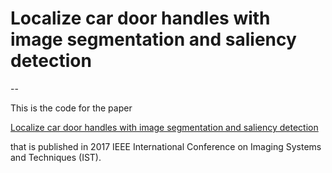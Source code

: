 # Localize car door handles with image segmentation and saliency detection
--

This is the code for the paper 

[Localize car door handles with image segmentation and saliency detection](https://ieeexplore.ieee.org/document/8261539)

that is published in 2017 IEEE International Conference on Imaging Systems and Techniques (IST).